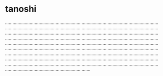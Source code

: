 # tanoshi
.................................................................................................................................................................................................................................................................................................................................................................................................................................................................................................................................................................................................................................................................................................................................................................................................................................................................................................................................................................................................................................................................................................................................................................................................................................